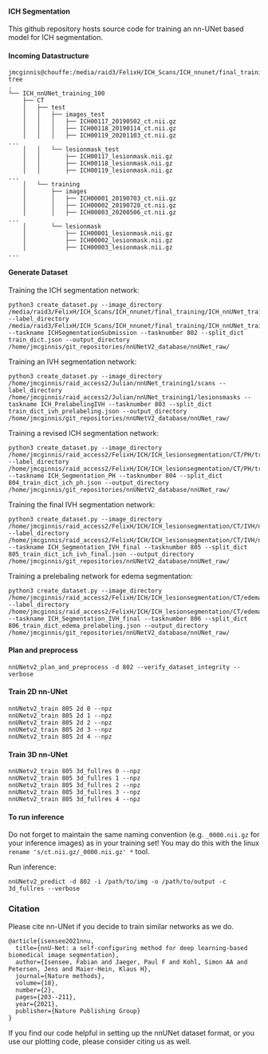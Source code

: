 #### ICH Segmentation
This github repository hosts source code for training an nn-UNet based model for ICH segmentation.

#### Incoming Datastructure

```
jmcginnis@chouffe:/media/raid3/FelixH/ICH_Scans/ICH_nnunet/final_training$ tree
.
└── ICH_nnUNet_training_100
    ├── CT
    │   ├── test
    │   │   ├── images_test
    │   │   │   ├── ICH00117_20190502_ct.nii.gz
    │   │   │   ├── ICH00118_20190114_ct.nii.gz
    │   │   │   ├── ICH00119_20201103_ct.nii.gz
...
    │   │   └── lesionmask_test
    │   │       ├── ICH00117_lesionmask.nii.gz
    │   │       ├── ICH00118_lesionmask.nii.gz
    │   │       ├── ICH00119_lesionmask.nii.gz
...
    │   └── training
    │       ├── images
    │       │   ├── ICH00001_20190703_ct.nii.gz
    │       │   ├── ICH00002_20190728_ct.nii.gz
    │       │   ├── ICH00003_20200506_ct.nii.gz
...
    │       └── lesionmask
    │           ├── ICH00001_lesionmask.nii.gz
    │           ├── ICH00002_lesionmask.nii.gz
    │           ├── ICH00003_lesionmask.nii.gz
...
```

#### Generate Dataset

Training the ICH segmentation network:
```
python3 create_dataset.py --image_directory /media/raid3/FelixH/ICH_Scans/ICH_nnunet/final_training/ICH_nnUNet_training_100/CT/training/images/ --label_directory /media/raid3/FelixH/ICH_Scans/ICH_nnunet/final_training/ICH_nnUNet_training_100/CT/training/lesionmask/ --taskname ICHSegmentationSubmission --tasknumber 802 --split_dict train_dict.json --output_directory /home/jmcginnis/git_repositories/nnUNetV2_database/nnUNet_raw/
```
Training an IVH segmentation network:
```
python3 create_dataset.py --image_directory /home/jmcginnis/raid_access2/Julian/nnUNet_training1/scans --label_directory /home/jmcginnis/raid_access2/Julian/nnUNet_training1/lesionsmasks --taskname ICH_PrelabelingIVH --tasknumber 803 --split_dict train_dict_ivh_prelabeling.json --output_directory /home/jmcginnis/git_repositories/nnUNetV2_database/nnUNet_raw/
```

Training a revised ICH segmentation network:

```
python3 create_dataset.py --image_directory /home/jmcginnis/raid_access2/FelixH/ICH/ICH_lesionsegmentation/CT/PH/trainingset/scans --label_directory /home/jmcginnis/raid_access2/FelixH/ICH/ICH_lesionsegmentation/CT/PH/trainingset/lesionmasks --taskname ICH_Segmentation_PH --tasknumber 804 --split_dict 804_train_dict_ich_ph.json --output_directory /home/jmcginnis/git_repositories/nnUNetV2_database/nnUNet_raw/
```

Training the final IVH segmentation network:
```
python3 create_dataset.py --image_directory /home/jmcginnis/raid_access2/FelixH/ICH/ICH_lesionsegmentation/CT/IVH/nnUNet_training_100/scans/final_training/nnUNet/training --label_directory  /home/jmcginnis/raid_access2/FelixH/ICH/ICH_lesionsegmentation/CT/IVH/nnUNet_training_100/lesionmasks/final_training/nnUNet/training  --taskname ICH_Segmentation_IVH_final --tasknumber 805 --split_dict 805_train_dict_ich_ivh_final.json --output_directory /home/jmcginnis/git_repositories/nnUNetV2_database/nnUNet_raw/
```

Training a prelebaling network for edema segmentation:
```
python3 create_dataset.py --image_directory /home/jmcginnis/raid_access2/FelixH/ICH/ICH_lesionsegmentation/CT/edema/nnUNet_training_presegmentation/scans --label_directory  /home/jmcginnis/raid_access2/FelixH/ICH/ICH_lesionsegmentation/CT/edema/nnUNet_training_presegmentation/lesionmasks  --taskname ICH_Segmentation_IVH_final --tasknumber 806 --split_dict 806_train_dict_edema_prelabeling.json --output_directory /home/jmcginnis/git_repositories/nnUNetV2_database/nnUNet_raw/
```



#### Plan and preprocess
```
nnUNetv2_plan_and_preprocess -d 802 --verify_dataset_integrity --verbose
```

#### Train 2D nn-UNet
```
nnUNetv2_train 805 2d 0 --npz
nnUNetv2_train 805 2d 1 --npz
nnUNetv2_train 805 2d 2 --npz
nnUNetv2_train 805 2d 3 --npz
nnUNetv2_train 805 2d 4 --npz
```

#### Train 3D nn-UNet
```
nnUNetv2_train 805 3d_fullres 0 --npz
nnUNetv2_train 805 3d_fullres 1 --npz
nnUNetv2_train 805 3d_fullres 2 --npz
nnUNetv2_train 805 3d_fullres 3 --npz
nnUNetv2_train 805 3d_fullres 4 --npz
```

#### To run inference

Do not forget to maintain the same naming convention (e.g. `_0000.nii.gz` for your inference images) as in your training set!
You may do this with the linux `rename 's/ct.nii.gz/_0000.nii.gz' *` tool.

Run inference:
```
nnUNetv2_predict -d 802 -i /path/to/img -o /path/to/output -c 3d_fullres --verbose 
```
### Citation

Please cite nn-UNet if you decide to train similar networks as we do.
```
@article{isensee2021nnu,
  title={nnU-Net: a self-configuring method for deep learning-based biomedical image segmentation},
  author={Isensee, Fabian and Jaeger, Paul F and Kohl, Simon AA and Petersen, Jens and Maier-Hein, Klaus H},
  journal={Nature methods},
  volume={18},
  number={2},
  pages={203--211},
  year={2021},
  publisher={Nature Publishing Group}
}
```

If you find our code helpful in setting up the nnUNet dataset format, or you use our plotting code, please consider citing us as well.



